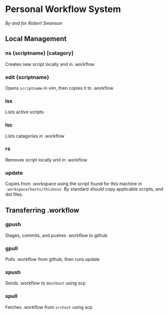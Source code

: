 # Personal Workflow System
*By and for Robert Swanson*

## Local Management

### ns {scriptname} [catagory]
Creates new script locally and in .workflow

### edit {scriptname}
Opens `scriptname` in vim, then copies it to .workflow

### lss
Lists active scripts

### lsc
Lists catagories in .workflow

### rs
Removes script locally and in .workflow

### update
Copies from .workspace using the script found for this machine in `.workspace/hosts/thishost`. By standard should copy applicable scripts, and dot files.


## Transferring .workflow

### gpush
Stages, commits, and pushes .workflow to github

### gpull
Pulls .workflow from github, then runs update

### spush <desthost>
Sends .workflow to `desthost` using scp

### spull <srchost>
Fetches .workflow from `srchost` using scp 
